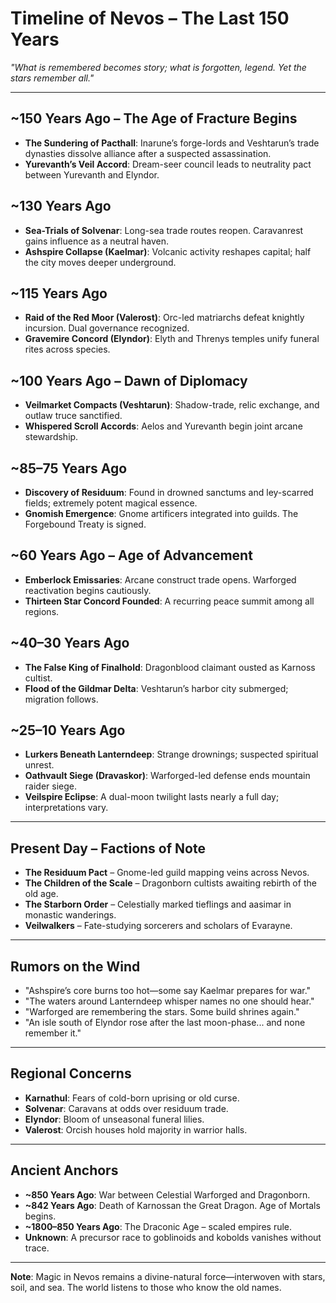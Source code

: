 # Timeline of Nevos – The Last 150 Years

_"What is remembered becomes story; what is forgotten, legend. Yet the stars remember all."_

---

## ~150 Years Ago – The Age of Fracture Begins
- **The Sundering of Pacthall**: Inarune’s forge-lords and Veshtarun’s trade dynasties dissolve alliance after a suspected assassination.
- **Yurevanth’s Veil Accord**: Dream-seer council leads to neutrality pact between Yurevanth and Elyndor.

## ~130 Years Ago
- **Sea-Trials of Solvenar**: Long-sea trade routes reopen. Caravanrest gains influence as a neutral haven.
- **Ashspire Collapse (Kaelmar)**: Volcanic activity reshapes capital; half the city moves deeper underground.

## ~115 Years Ago
- **Raid of the Red Moor (Valerost)**: Orc-led matriarchs defeat knightly incursion. Dual governance recognized.
- **Gravemire Concord (Elyndor)**: Elyth and Threnys temples unify funeral rites across species.

## ~100 Years Ago – Dawn of Diplomacy
- **Veilmarket Compacts (Veshtarun)**: Shadow-trade, relic exchange, and outlaw truce sanctified.
- **Whispered Scroll Accords**: Aelos and Yurevanth begin joint arcane stewardship.

## ~85–75 Years Ago
- **Discovery of Residuum**: Found in drowned sanctums and ley-scarred fields; extremely potent magical essence.
- **Gnomish Emergence**: Gnome artificers integrated into guilds. The Forgebound Treaty is signed.

## ~60 Years Ago – Age of Advancement
- **Emberlock Emissaries**: Arcane construct trade opens. Warforged reactivation begins cautiously.
- **Thirteen Star Concord Founded**: A recurring peace summit among all regions.

## ~40–30 Years Ago
- **The False King of Finalhold**: Dragonblood claimant ousted as Karnoss cultist.
- **Flood of the Gildmar Delta**: Veshtarun’s harbor city submerged; migration follows.

## ~25–10 Years Ago
- **Lurkers Beneath Lanterndeep**: Strange drownings; suspected spiritual unrest.
- **Oathvault Siege (Dravaskor)**: Warforged-led defense ends mountain raider siege.
- **Veilspire Eclipse**: A dual-moon twilight lasts nearly a full day; interpretations vary.

---

## Present Day – Factions of Note
- **The Residuum Pact** – Gnome-led guild mapping veins across Nevos.
- **The Children of the Scale** – Dragonborn cultists awaiting rebirth of the old age.
- **The Starborn Order** – Celestially marked tieflings and aasimar in monastic wanderings.
- **Veilwalkers** – Fate-studying sorcerers and scholars of Evarayne.

---

## Rumors on the Wind
- "Ashspire’s core burns too hot—some say Kaelmar prepares for war."
- "The waters around Lanterndeep whisper names no one should hear."
- "Warforged are remembering the stars. Some build shrines again."
- "An isle south of Elyndor rose after the last moon-phase... and none remember it."

---

## Regional Concerns
- **Karnathul**: Fears of cold-born uprising or old curse.
- **Solvenar**: Caravans at odds over residuum trade.
- **Elyndor**: Bloom of unseasonal funeral lilies.
- **Valerost**: Orcish houses hold majority in warrior halls.

---

## Ancient Anchors
- **~850 Years Ago**: War between Celestial Warforged and Dragonborn.
- **~842 Years Ago**: Death of Karnossan the Great Dragon. Age of Mortals begins.
- **~1800–850 Years Ago**: The Draconic Age – scaled empires rule.
- **Unknown**: A precursor race to goblinoids and kobolds vanishes without trace.

---

**Note**: Magic in Nevos remains a divine-natural force—interwoven with stars, soil, and sea. The world listens to those who know the old names.
